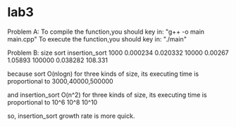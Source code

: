 # lab3
Problem A:
To compile the function,you should key in:
"g++ -o main main.cpp"
To execute the function,you should key in:
"./main"

Problem B:
size	sort 		insertion_sort
1000	0.000234	0.020332
10000	0.00267		1.05893
100000	0.038282	108.331

because sort O(nlogn)
for three kinds of size, its executing time is proportional to
3000,40000,500000

and insertion_sort O(n^2)
for three kinds of size, its executing time is proportional to
10^6 10^8 10^10

so, insertion_sort growth rate is more quick.
